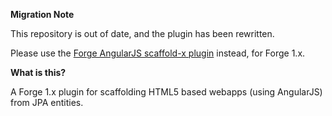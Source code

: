 __Migration Note__

This repository is out of date, and the plugin has been rewritten.

Please use the [Forge AngularJS scaffold-x plugin](https://github.com/forge/angularjs-scaffoldx-plugin) instead, for Forge 1.x.

__What is this?__

A Forge 1.x plugin for scaffolding HTML5 based webapps (using AngularJS) from JPA entities.
